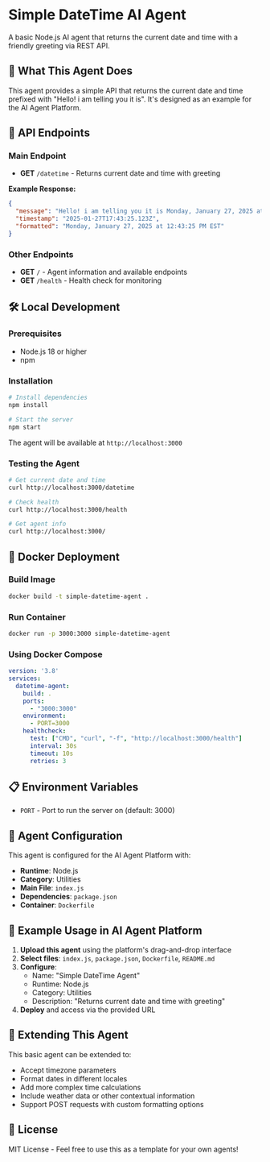 # Simple DateTime AI Agent

A basic Node.js AI agent that returns the current date and time with a friendly greeting via REST API.

## 🎯 What This Agent Does

This agent provides a simple API that returns the current date and time prefixed with "Hello! i am telling you it is". It's designed as an example for the AI Agent Platform.

## 🚀 API Endpoints

### Main Endpoint
- **GET** `/datetime` - Returns current date and time with greeting

**Example Response:**
```json
{
  "message": "Hello! i am telling you it is Monday, January 27, 2025 at 12:43:25 PM EST",
  "timestamp": "2025-01-27T17:43:25.123Z",
  "formatted": "Monday, January 27, 2025 at 12:43:25 PM EST"
}
```

### Other Endpoints
- **GET** `/` - Agent information and available endpoints
- **GET** `/health` - Health check for monitoring

## 🛠 Local Development

### Prerequisites
- Node.js 18 or higher
- npm

### Installation
```bash
# Install dependencies
npm install

# Start the server
npm start
```

The agent will be available at `http://localhost:3000`

### Testing the Agent
```bash
# Get current date and time
curl http://localhost:3000/datetime

# Check health
curl http://localhost:3000/health

# Get agent info
curl http://localhost:3000/
```

## 🐳 Docker Deployment

### Build Image
```bash
docker build -t simple-datetime-agent .
```

### Run Container
```bash
docker run -p 3000:3000 simple-datetime-agent
```

### Using Docker Compose
```yaml
version: '3.8'
services:
  datetime-agent:
    build: .
    ports:
      - "3000:3000"
    environment:
      - PORT=3000
    healthcheck:
      test: ["CMD", "curl", "-f", "http://localhost:3000/health"]
      interval: 30s
      timeout: 10s
      retries: 3
```

## 📋 Environment Variables

- `PORT` - Port to run the server on (default: 3000)

## 🔧 Agent Configuration

This agent is configured for the AI Agent Platform with:

- **Runtime**: Node.js
- **Category**: Utilities
- **Main File**: `index.js`
- **Dependencies**: `package.json`
- **Container**: `Dockerfile`

## 📝 Example Usage in AI Agent Platform

1. **Upload this agent** using the platform's drag-and-drop interface
2. **Select files**: `index.js`, `package.json`, `Dockerfile`, `README.md`
3. **Configure**:
   - Name: "Simple DateTime Agent"
   - Runtime: Node.js
   - Category: Utilities
   - Description: "Returns current date and time with greeting"
4. **Deploy** and access via the provided URL

## 🎨 Extending This Agent

This basic agent can be extended to:
- Accept timezone parameters
- Format dates in different locales
- Add more complex time calculations
- Include weather data or other contextual information
- Support POST requests with custom formatting options

## 📄 License

MIT License - Feel free to use this as a template for your own agents! 